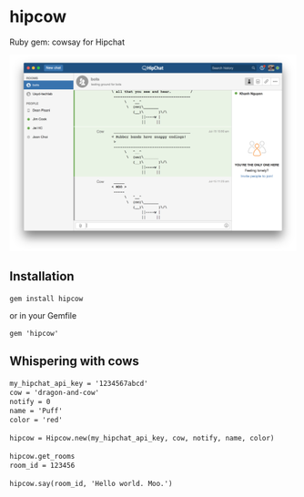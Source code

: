 # hipcow
Ruby gem: cowsay for Hipchat

![Be that guy on Hipchat...](/screenshot.png)

## Installation

```
gem install hipcow
```

or in your Gemfile

```
gem 'hipcow'
```

## Whispering with cows

```
my_hipchat_api_key = '1234567abcd'
cow = 'dragon-and-cow'
notify = 0
name = 'Puff'
color = 'red'

hipcow = Hipcow.new(my_hipchat_api_key, cow, notify, name, color)

hipcow.get_rooms
room_id = 123456

hipcow.say(room_id, 'Hello world. Moo.')

```
